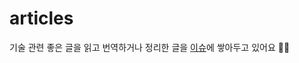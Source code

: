 # articles

기술 관련 좋은 글을 읽고 번역하거나 정리한 글을 [이슈](https://github.com/sbyeol3/articles/issues)에 쌓아두고 있어요 🏋️‍♀️
